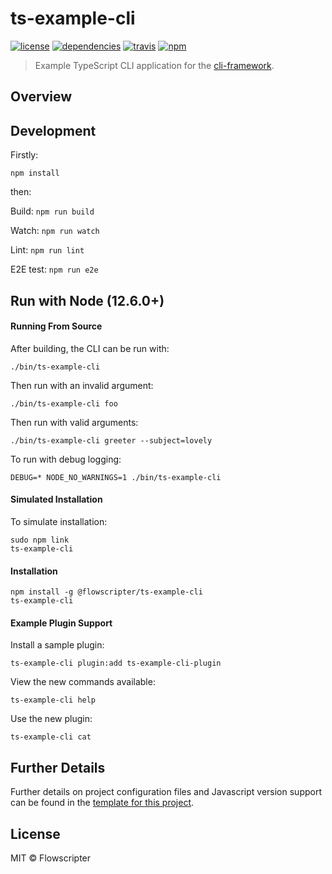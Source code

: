 # ts-example-cli
[![license](https://img.shields.io/github/license/flowscripter/ts-example-cli.svg)](https://github.com/flowscripter/ts-example-cli/blob/master/LICENSE)
[![dependencies](https://img.shields.io/david/flowscripter/ts-example-cli.svg)](https://david-dm.org/flowscripter/ts-example-cli)
[![travis](https://api.travis-ci.com/flowscripter/ts-example-cli.svg)](https://travis-ci.com/flowscripter/ts-example-cli)
[![npm](https://img.shields.io/npm/v/@flowscripter/ts-example-cli.svg)](https://www.npmjs.com/package/@flowscripter/ts-example-cli)

> Example TypeScript CLI application for the [cli-framework](https://github.com/flowscripter/cli-framework).

## Overview

## Development

Firstly:

```
npm install
```

then:

Build: `npm run build`

Watch: `npm run watch`

Lint: `npm run lint`

E2E test: `npm run e2e`

## Run with Node (12.6.0+)

#### Running From Source

After building, the CLI can be run with:

    ./bin/ts-example-cli

Then run with an invalid argument:

    ./bin/ts-example-cli foo

Then run with valid arguments:

    ./bin/ts-example-cli greeter --subject=lovely

To run with debug logging:

    DEBUG=* NODE_NO_WARNINGS=1 ./bin/ts-example-cli

#### Simulated Installation

To simulate installation:

    sudo npm link
    ts-example-cli

#### Installation

    npm install -g @flowscripter/ts-example-cli
    ts-example-cli

#### Example Plugin Support

Install a sample plugin:

    ts-example-cli plugin:add ts-example-cli-plugin

View the new commands available:

    ts-example-cli help

Use the new plugin:

    ts-example-cli cat

## Further Details

Further details on project configuration files and Javascript version support can be found in
the [template for this project](https://github.com/flowscripter/ts-template/blob/master/README.md#overview).

## License

MIT © Flowscripter
